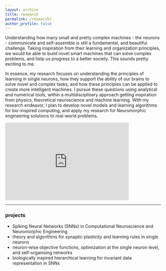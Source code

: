 ```yaml
---
layout: archive
title: research
permalink: /research/
author_profile: false
---
```


Understanding how many small and pretty complex machines - the neurons - communicate and self-assemble is still a fundamental, and beautiful challenge. Taking inspiration from their learning and organization principles, we would be able to build novel smart machines that can solve complex problems, and help us progress to a better society. This sounds pretty exciting to me.

In essence, my research focuses on understanding the principles of learning in single neurons, how they support the ability of our brains to solve novel and complex tasks, and how these principles can be applied to create more intelligent machines. I pursue these questions using analytical and numerical tools, within a multidisciplinary approach getting inspiration from physics, theoretical neuroscience and machine learning. With my research endeavor, I plan to develop novel models and learning algorithms for bio-inspired computing, and apply my research for Neuromorphic engineering solutions to real-world problems. 

<iframe src="https://giphy.com/embed/5h9EHCvA0OR2" width="400" height="250" frameBorder="0" allowFullScreen></iframe>

---
### projects

- Spiking Neural Networks (SNNs) in Computational Neuroscience and Neuromorphic Engineering
- theory and algorithms for synaptic plasticity and learning rules in single neurons
- neuron-wise objective functions, optimization at the single neuron level, and self-organising networks
- biologically inspired hierarchical learning for invariant data representation in SNNs
